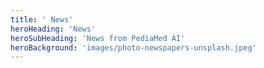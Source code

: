 ```yaml
---
title: ' News'
heroHeading: 'News'
heroSubHeading: 'News from PediaMed AI'
heroBackground: 'images/photo-newspapers-unsplash.jpeg'
---
```


